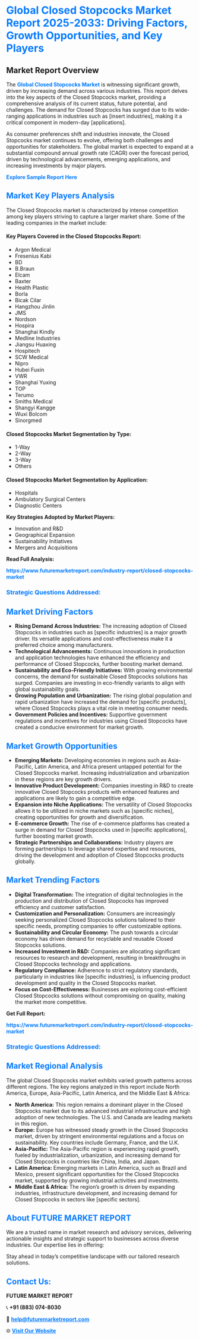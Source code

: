 <h1 style="color: #007BFF;">Global Closed Stopcocks Market Report 2025-2033: Driving Factors, Growth Opportunities, and Key Players</h1>

<section id="overview">
<h2>Market Report Overview</h2>
<p>The <a href="https://www.futuremarketreport.com/industry-report/closed-stopcocks-market" style="color: #007BFF; text-decoration: none;"><strong>Global Closed Stopcocks Market</strong></a> is witnessing significant growth, driven by increasing demand across various industries. This report delves into the key aspects of the Closed Stopcocks market, providing a comprehensive analysis of its current status, future potential, and challenges. The demand for Closed Stopcocks has surged due to its wide-ranging applications in industries such as [insert industries], making it a critical component in modern-day [applications].</p>
<p>As consumer preferences shift and industries innovate, the Closed Stopcocks market continues to evolve, offering both challenges and opportunities for stakeholders. The global market is expected to expand at a substantial compound annual growth rate (CAGR) over the forecast period, driven by technological advancements, emerging applications, and increasing investments by major players.</p>
</section>

<section id="overview">
<p><a href="https://www.futuremarketreport.com/request-sample/reportId=82857" style="color: #007BFF; text-decoration: none;"><strong>Explore Sample Report Here</strong></a></p>
</section>

<section id="key-players">
<h2 style="color: #007BFF;">Market Key Players Analysis</h2>
<p>The Closed Stopcocks market is characterized by intense competition among key players striving to capture a larger market share. Some of the leading companies in the market include:</p>
<h4>Key Players Covered in the Closed Stopcocks Report:</h4>
<ul><li>Argon Medical</li><li>Fresenius Kabi</li><li>BD</li><li>B.Braun</li><li>Elcam</li><li>Baxter</li><li>Health Plastic</li><li>Borla</li><li>Bicak Cilar</li><li>Hangzhou Jinlin</li><li>JMS</li><li>Nordson</li><li>Hospira</li><li>Shanghai Kindly</li><li>Medline Industries</li><li>Jiangsu Huaxing</li><li>Hospitech</li><li>SCW Medical</li><li>Nipro</li><li>Hubei Fuxin</li><li>VWR</li><li>Shanghai Yuxing</li><li>TOP</li><li>Terumo</li><li>Smiths Medical</li><li>Shangyi Kangge</li><li>Wuxi Bolcom</li><li>Sinorgmed</li></ul>
<h4>Closed Stopcocks Market Segmentation by Type:</h4>
<ul><li>1-Way</li><li>2-Way</li><li>3-Way</li><li>Others</li></ul>

<h4>Closed Stopcocks Market Segmentation by Application:</h4>
<ul><li>Hospitals</li><li>Ambulatory Surgical Centers</li><li>Diagnostic Centers</li></ul>
<p><strong>Key Strategies Adopted by Market Players:</strong></p>
<ul>
<li>Innovation and R&D</li>
<li>Geographical Expansion</li>
<li>Sustainability Initiatives</li>
<li>Mergers and Acquisitions</li>
</ul>
</section>

<section>
<p><strong>Read Full Analysis: </strong></p><a href="https://www.futuremarketreport.com/industry-report/closed-stopcocks-market" style="color: #007BFF; text-decoration: none;"><strong>https://www.futuremarketreport.com/industry-report/closed-stopcocks-market</strong></a>
<h3 style="color: #007BFF;">Strategic Questions Addressed:</h3>
</section>

<section id="driving-factors">
<h2 style="color: #007BFF;">Market Driving Factors</h2>
<ul>
<li><strong>Rising Demand Across Industries:</strong> The increasing adoption of Closed Stopcocks in industries such as [specific industries] is a major growth driver. Its versatile applications and cost-effectiveness make it a preferred choice among manufacturers.</li>
<li><strong>Technological Advancements:</strong> Continuous innovations in production and application technologies have enhanced the efficiency and performance of Closed Stopcocks, further boosting market demand.</li>
<li><strong>Sustainability and Eco-Friendly Initiatives:</strong> With growing environmental concerns, the demand for sustainable Closed Stopcocks solutions has surged. Companies are investing in eco-friendly variants to align with global sustainability goals.</li>
<li><strong>Growing Population and Urbanization:</strong> The rising global population and rapid urbanization have increased the demand for [specific products], where Closed Stopcocks plays a vital role in meeting consumer needs.</li>
<li><strong>Government Policies and Incentives:</strong> Supportive government regulations and incentives for industries using Closed Stopcocks have created a conducive environment for market growth.</li>
</ul>
</section>

<section id="growth-opportunities">
<h2 style="color: #007BFF;">Market Growth Opportunities</h2>
<ul>
<li><strong>Emerging Markets:</strong> Developing economies in regions such as Asia-Pacific, Latin America, and Africa present untapped potential for the Closed Stopcocks market. Increasing industrialization and urbanization in these regions are key growth drivers.</li>
<li><strong>Innovative Product Development:</strong> Companies investing in R&D to create innovative Closed Stopcocks products with enhanced features and applications are likely to gain a competitive edge.</li>
<li><strong>Expansion into Niche Applications:</strong> The versatility of Closed Stopcocks allows it to be utilized in niche markets such as [specific niches], creating opportunities for growth and diversification.</li>
<li><strong>E-commerce Growth:</strong> The rise of e-commerce platforms has created a surge in demand for Closed Stopcocks used in [specific applications], further boosting market growth.</li>
<li><strong>Strategic Partnerships and Collaborations:</strong> Industry players are forming partnerships to leverage shared expertise and resources, driving the development and adoption of Closed Stopcocks products globally.</li>
</ul>
</section>

<section id="trending-factors">
<h2 style="color: #007BFF;">Market Trending Factors</h2>
<ul>
<li><strong>Digital Transformation:</strong> The integration of digital technologies in the production and distribution of Closed Stopcocks has improved efficiency and customer satisfaction.</li>
<li><strong>Customization and Personalization:</strong> Consumers are increasingly seeking personalized Closed Stopcocks solutions tailored to their specific needs, prompting companies to offer customizable options.</li>
<li><strong>Sustainability and Circular Economy:</strong> The push towards a circular economy has driven demand for recyclable and reusable Closed Stopcocks solutions.</li>
<li><strong>Increased Investment in R&D:</strong> Companies are allocating significant resources to research and development, resulting in breakthroughs in Closed Stopcocks technology and applications.</li>
<li><strong>Regulatory Compliance:</strong> Adherence to strict regulatory standards, particularly in industries like [specific industries], is influencing product development and quality in the Closed Stopcocks market.</li>
<li><strong>Focus on Cost-Effectiveness:</strong> Businesses are exploring cost-efficient Closed Stopcocks solutions without compromising on quality, making the market more competitive.</li>
</ul>
</section>

<section>
<p><strong>Get Full Report: </strong></p><a href="https://www.futuremarketreport.com/industry-report/closed-stopcocks-market" style="color: #007BFF; text-decoration: none;"><strong>https://www.futuremarketreport.com/industry-report/closed-stopcocks-market</strong></a>
<h3 style="color: #007BFF;">Strategic Questions Addressed:</h3>
</section>


<section id="regional-analysis">
<h2 style="color: #007BFF;">Market Regional Analysis</h2>
<p>The global Closed Stopcocks market exhibits varied growth patterns across different regions. The key regions analyzed in this report include North America, Europe, Asia-Pacific, Latin America, and the Middle East & Africa:</p>
<ul>
<li><strong>North America:</strong> This region remains a dominant player in the Closed Stopcocks market due to its advanced industrial infrastructure and high adoption of new technologies. The U.S. and Canada are leading markets in this region.</li>
<li><strong>Europe:</strong> Europe has witnessed steady growth in the Closed Stopcocks market, driven by stringent environmental regulations and a focus on sustainability. Key countries include Germany, France, and the U.K.</li>
<li><strong>Asia-Pacific:</strong> The Asia-Pacific region is experiencing rapid growth, fueled by industrialization, urbanization, and increasing demand for Closed Stopcocks in countries like China, India, and Japan.</li>
<li><strong>Latin America:</strong> Emerging markets in Latin America, such as Brazil and Mexico, present significant opportunities for the Closed Stopcocks market, supported by growing industrial activities and investments.</li>
<li><strong>Middle East & Africa:</strong> The region’s growth is driven by expanding industries, infrastructure development, and increasing demand for Closed Stopcocks in sectors like [specific sectors].</li>
</ul>
</section>

<footer>
<h2 style="color: #007BFF;">About FUTURE MARKET REPORT</h2>
<p>We are a trusted name in market research and advisory services, delivering actionable insights and strategic support to businesses across diverse industries. Our expertise lies in offering:</p>

<p>Stay ahead in today’s competitive landscape with our tailored research solutions.</p>

<h2 style="color: #007BFF;">Contact Us:</h2>
<p><strong>FUTURE MARKET REPORT</strong></p>
<p>📞 <strong>+91 (883) 074-8030</strong></p>
<p>📧 <strong><a href="mailto:help@futuremarketreport.com" style="color: #007BFF;">help@futuremarketreport.com</a></strong></p>
<p>🌐 <strong><a href="https://www.futuremarketreport.com/" style="color: #007BFF;">Visit Our Website</a></strong></p>
</footer>